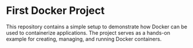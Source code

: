 # First Docker Project

This repository contains a simple setup to demonstrate how Docker can be used to containerize applications. The project serves as a hands-on example for creating, managing, and running Docker containers.

